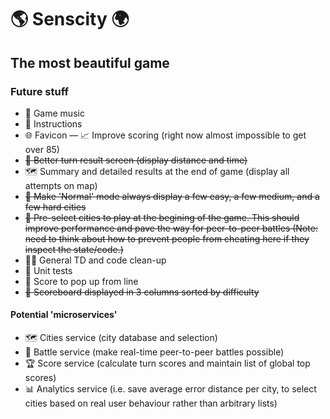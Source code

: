 # 🌎 Senscity 🌍

## The most beautiful game

### Future stuff

- 🎷 Game music
- 📜 Instructions
- 🌐 Favicon
  — 📈 Improve scoring (right now almost impossible to get over 85)
- ~~📍 Better turn result screen (display distance and time)~~
- 🗺 Summary and detailed results at the end of game (display all attempts on map)
- ~~👾 Make 'Normal' mode always display a few easy, a few medium, and a few hard cities~~
- ~~📖 Pre-select cities to play at the begining of the game. This should improve performance and pave the way for peer-to-peer battles (Note: need to think about how to prevent people from cheating here if they inspect the state/code.)~~
- 👨‍💻 General TD and code clean-up
- 🐛 Unit tests
- 🙈 Score to pop up from line
- ~~🏏 Scoreboard displayed in 3 columns sorted by difficulty~~

#### Potential 'microservices'

- 🗺 Cities service (city database and selection)
- 🤺 Battle service (make real-time peer-to-peer battles possible)
- 🏆 Score service (calculate turn scores and maintain list of global top scores)
- 📊 Analytics service (i.e. save average error distance per city, to select cities based on real user behaviour rather than arbitrary lists)
